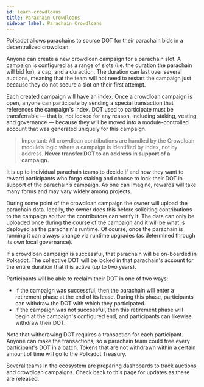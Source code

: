 ```yaml
---
id: learn-crowdloans
title: Parachain Crowdloans
sidebar_label: Parachain Crowdloans
---
```


Polkadot allows parachains to source DOT for their parachain bids in a decentralized crowdloan.

Anyone can create a new crowdloan campaign for a parachain slot. A campaign is configured as a range
of slots (i.e. the duration the parachain will bid for), a cap, and a duraction. The duration can
last over several auctions, meaning that the team will not need to restart the campaign just because
they do not secure a slot on their first attempt.

Each created campaign will have an index. Once a crowdloan campaign is open, anyone can participate by sending a special transaction that
references the campaign's index. DOT used to participate must be transferrable &mdash; that is, not
locked for any reason, including staking, vesting, and governance &mdash; because they will be moved
into a module-controlled account that was generated uniquely for this campaign.

> Important: All crowdloan contributions are handled by the Crowdloan module’s logic where a
> campaign is identified by index, not by address. **Never transfer DOT to an address in support of
> a campaign.**

It is up to individual parachain teams to decide if and how they want to reward participants who forgo
staking and choose to lock their DOT in support of the parachain’s campaign. As one can imagine,
rewards will take many forms and may vary widely among projects.

During some point of the crowdloan campaign the owner will upload the parachain data. Ideally, the
owner does this before soliciting contributions to the campaign so that the contributors can verify
it. The data can only be uploaded once during the course of the campaign and it will be what is
deployed as the parachain's runtime. Of course, once the parachain is running it can always change
via runtime upgrades (as determined through its own local governance).

If a crowdloan campaign is successful, that parachain will be on-boarded in Polkadot. The collective
DOT will be locked in that parachain's account for the entire duration that it is active (up to two
years).

Participants will be able to reclaim their DOT in one of two ways:

- If the campaign was successful, then the parachain will enter a retirement phase at the end of its
  lease. During this phase, participants can withdraw the DOT with which they participated.
- If the campaign was not succsesful, then this retirement phase will begin at the campaign's
  configured end, and participants can likewise withdraw their DOT.

Note that withdrawing DOT requires a transaction for each participant. Anyone can make the
transactions, so a parachain team could free every participant's DOT in a batch. Tokens that are not
withdrawn within a certain amount of time will go to the Polkadot Treasury.

Several teams in the ecosystem are preparing dashboards to track auctions and crowdloan campaigns.
Check back to this page for updates as these are released.
